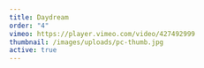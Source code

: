 ```yaml
---
title: Daydream
order: "4"
vimeo: https://player.vimeo.com/video/427492999
thumbnail: /images/uploads/pc-thumb.jpg
active: true
---
```

